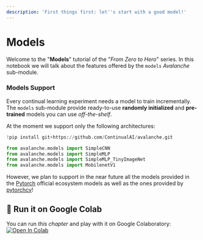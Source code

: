 ```yaml
---
description: 'First things first: let''s start with a good model!'
---
```


# Models

Welcome to the "**Models**" tutorial of the "_From Zero to Hero_" series. In this notebook we will talk about the features offered by the `models` _Avalanche_ sub-module.

### Models Support

Every continual learning experiment needs a model to train incrementally. The `models` sub-module provide ready-to-use **randomly initialized** and **pre-trained** models you can use _off-the-shelf_.

At the moment we support only the following architectures:

```python
!pip install git+https://github.com/ContinualAI/avalanche.git
```

```python
from avalanche.models import SimpleCNN
from avalanche.models import SimpleMLP
from avalanche.models import SimpleMLP_TinyImageNet
from avalanche.models import MobilenetV1
```

However, we plan to support in the near future all the models provided in the [Pytorch](https://pytorch.org/) official ecosystem models as well as the ones provided by [pytorchcv](https://pypi.org/project/pytorchcv/)!

## 🤝 Run it on Google Colab

You can run _this chapter_ and play with it on Google Colaboratory: [![Open In Colab](https://colab.research.google.com/assets/colab-badge.svg)](https://colab.research.google.com/github/ContinualAI/colab/blob/master/notebooks/avalanche/models.ipynb)

